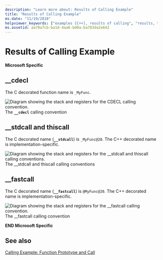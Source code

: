 ```yaml
---
description: "Learn more about: Results of Calling Example"
title: "Results of Calling Example"
ms.date: "11/19/2018"
helpviewer_keywords: ["examples [C++], results of calling", "results, thiscall call", "results, __fastcall keyword call", "results, __cdecl call", "results, __stdcall call"]
ms.assetid: aa70a7cb-ba1d-4aa6-bd0a-ba783da2e642
---
```

# Results of Calling Example

**Microsoft Specific**

## __cdecl

The C decorated function name is `_MyFunc`.

![Diagram showing the stack and registers for the CDECL calling convention.](../cpp/media/vc37i01.gif "CDECL calling convention") <br/>
The **`__cdecl`** calling convention

## __stdcall and thiscall

The C decorated name (**`__stdcall`**) is `_MyFunc@20`. The C++ decorated name is implementation-specific.

![Diagram showing the stack and registers for the &#95;&#95;stdcall and thiscall calling conventions.](../cpp/media/vc37i02.gif "&#95;&#95;stdcall and thiscall calling conventions") <br/>
The __stdcall and thiscall calling conventions

## __fastcall

The C decorated name (**`__fastcall`**) is `@MyFunc@20`. The C++ decorated name is implementation-specific.

![Diagram showing the stack and registers for the &#95;&#95;fastcall calling convention.](../cpp/media/vc37i03.gif "Calling convention for &#95;&#95;fastcall") <br/>
The __fastcall calling convention

**END Microsoft Specific**

## See also

[Calling Example: Function Prototype and Call](../cpp/calling-example-function-prototype-and-call.md)
